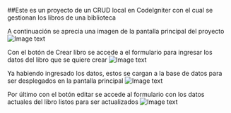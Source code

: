 ##Este es un proyecto de un CRUD local en CodeIgniter con el cual se gestionan los libros de una biblioteca

A continuación se aprecia una imagen de la pantalla principal del proyecto
![Image text](https://github.com/santyvivas/biblioteca/blob/main/Explain_Images/index.png)

Con el botón de Crear libro se accede a el formulario para ingresar los datos del libro que se quiere crear
![Image text](https://github.com/santyvivas/biblioteca/blob/main/Explain_Images/crearLibro.png)

Ya habiendo ingresado los datos, estos se cargan a la base de datos para ser desplegados en la pantalla principal
![Image text](https://github.com/santyvivas/biblioteca/blob/main/Explain_Images/crearLibroDatos.png)

Por último con el botón editar se accede al formulario con los datos actuales del libro listos para ser actualizados
![Image text](https://github.com/santyvivas/biblioteca/blob/main/Explain_Images/edicionLibro.png)


